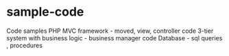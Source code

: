 # sample-code
Code samples 
PHP 
MVC framework - moved, view, controller code
3-tier system with business logic - business manager code
Database - sql queries , procedures
